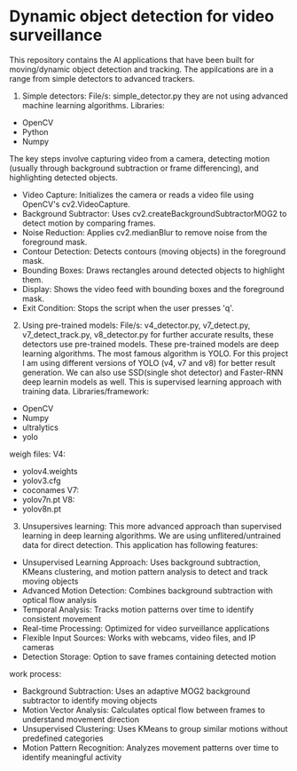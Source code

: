 # Dynamic object detection for video surveillance

This repository contains the AI applications that have been built for moving/dynamic object detection and tracking.
The appilcations are in a range from simple detectors to advanced trackers.

1. Simple detectors:
File/s: simple_detector.py
they are not using advanced machine learning algorithms. 
Libraries:
 * OpenCV
 * Python
 * Numpy

The key steps involve capturing video from a camera, detecting motion (usually through background subtraction or frame differencing), and highlighting detected objects.

* Video Capture: Initializes the camera or reads a video file using OpenCV's cv2.VideoCapture.
* Background Subtractor: Uses cv2.createBackgroundSubtractorMOG2 to detect motion by comparing frames.
* Noise Reduction: Applies cv2.medianBlur to remove noise from the foreground mask.
* Contour Detection: Detects contours (moving objects) in the foreground mask.
* Bounding Boxes: Draws rectangles around detected objects to highlight them.
* Display: Shows the video feed with bounding boxes and the foreground mask.
* Exit Condition: Stops the script when the user presses 'q'.

2. Using pre-trained models:
File/s: v4_detector.py, v7_detect.py, v7_detect_track.py, v8_detector.py
for further accurate results, these detectors use pre-trained models. 
These pre-trained models are deep learning algorithms.
The most famous algorithm is YOLO. 
For this project I am using different versions of YOLO (v4, v7 and v8) for better result generation.
We can also use SSD(single shot detector) and Faster-RNN deep learnin models as well.
This is supervised learning approach with training data.
Libraries/framework:
 * OpenCV
 * Numpy
 * ultralytics 
 * yolo

weigh files: 
V4:
* yolov4.weights
* yolov3.cfg
* coconames
V7:
* yolov7n.pt
V8:
* yolov8n.pt

3. Unsupersives learning:
This more advanced approach than supervised learning in deep learning algorithms. 
We are using unflitered/untrained data for direct detection.
This application has following features:
* Unsupervised Learning Approach: Uses background subtraction, KMeans clustering, and motion pattern analysis to detect and track moving objects
* Advanced Motion Detection: Combines background subtraction with optical flow analysis
* Temporal Analysis: Tracks motion patterns over time to identify consistent movement
* Real-time Processing: Optimized for video surveillance applications
* Flexible Input Sources: Works with webcams, video files, and IP cameras
* Detection Storage: Option to save frames containing detected motion

work process:
* Background Subtraction: Uses an adaptive MOG2 background subtractor to identify moving objects
* Motion Vector Analysis: Calculates optical flow between frames to understand movement direction
* Unsupervised Clustering: Uses KMeans to group similar motions without predefined categories
* Motion Pattern Recognition: Analyzes movement patterns over time to identify meaningful activity

